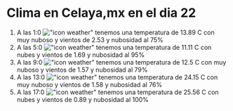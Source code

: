 # Clima en Celaya,mx en el dia 22

1. A las 1:0 !["icon weather"](http://openweathermap.org/img/w/04n.png) tenemos una temperatura de 13.89 C con muy nuboso y  vientos de 2.53 y nubosidad al 75%
1. A las 5:0 !["icon weather"](http://openweathermap.org/img/w/04n.png) tenemos una temperatura de 11.11 C con nubes y  vientos de 1.69 y nubosidad al 95%
1. A las 9:0 !["icon weather"](http://openweathermap.org/img/w/04d.png) tenemos una temperatura de 12.5 C con muy nuboso y  vientos de 1.57 y nubosidad al 79%
1. A las 13:0 !["icon weather"](http://openweathermap.org/img/w/04d.png) tenemos una temperatura de 24.15 C con muy nuboso y  vientos de 1.58 y nubosidad al 76%
1. A las 17:0 !["icon weather"](http://openweathermap.org/img/w/04d.png) tenemos una temperatura de 25.56 C con nubes y  vientos de 0.89 y nubosidad al 100%
